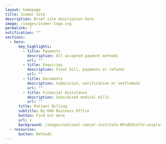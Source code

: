 ```yaml
---
layout: homepage
title: Isomer Site
description: Brief site description here
image: /images/isomer-logo.svg
permalink: /
notification: ""
sections:
  - hero:
      key_highlights:
        - title: Payments
          description: All accepted payment methods
          url: ""
        - title: Enquiries
          description: Final bill, payments or refunds
          url: ""
        - title: Documents
          description: Submission, verification or settlement
          url: ""
        - title: Financial Assistance
          description: Subsidized medical bills
          url: ""
      title: Patient Billing
      subtitle: By KKH Business Office
      button: Find out more
      url: x
      background: /images/national-cancer-institute-NFvdKIhxYlU-unsplash.jpg
  - resources:
      button: Methods
---
```

